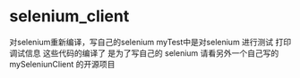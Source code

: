 # selenium_client
对selenium重新编译，写自己的selenium
myTest中是对selenium 进行测试 打印调试信息
这些代码的编译了 是为了写自己的 selenium 
请看另外一个自己写的 mySeleniunClient 的开源项目
